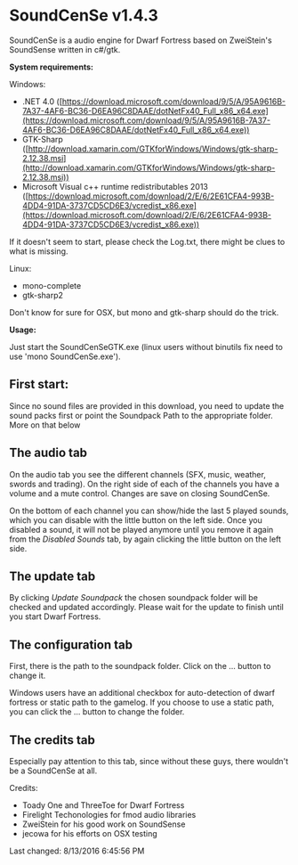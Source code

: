 # SoundCenSe v1.4.3 #

SoundCenSe is a audio engine for Dwarf Fortress based on ZweiStein's SoundSense written in c#/gtk.

**System requirements:**

Windows:

- .NET 4.0 ([https://download.microsoft.com/download/9/5/A/95A9616B-7A37-4AF6-BC36-D6EA96C8DAAE/dotNetFx40_Full_x86_x64.exe](https://download.microsoft.com/download/9/5/A/95A9616B-7A37-4AF6-BC36-D6EA96C8DAAE/dotNetFx40_Full_x86_x64.exe))
- GTK-Sharp ([http://download.xamarin.com/GTKforWindows/Windows/gtk-sharp-2.12.38.msi](http://download.xamarin.com/GTKforWindows/Windows/gtk-sharp-2.12.38.msi))
- Microsoft Visual c++ runtime redistributables 2013 ([https://download.microsoft.com/download/2/E/6/2E61CFA4-993B-4DD4-91DA-3737CD5CD6E3/vcredist_x86.exe](https://download.microsoft.com/download/2/E/6/2E61CFA4-993B-4DD4-91DA-3737CD5CD6E3/vcredist_x86.exe))

If it doesn't seem to start, please check the Log.txt, there might be clues to what is missing.


Linux:

- mono-complete
- gtk-sharp2

Don't know for sure for OSX, but mono and gtk-sharp should do the trick.


**Usage:**

Just start the SoundCenSeGTK.exe (linux users without binutils fix need to use 'mono SoundCenSe.exe').

## First start: ##

Since no sound files are provided in this download, you need to update the sound packs first or point the Soundpack Path to the appropriate folder.
More on that below

## The audio tab ##
On the audio tab you see the different channels (SFX, music, weather, swords and trading).
On the right side of each of the channels you have a volume and a mute control. Changes are save on closing SoundCenSe.

On the bottom of each channel you can show/hide the last 5 played sounds, which you can disable with the little button on the left side. Once you disabled a sound, it will not be played anymore until you remove it again from the *Disabled Sounds* tab, by again clicking the little button on the left side.

## The update tab ##
By clicking *Update Soundpack* the chosen soundpack folder will be checked and updated accordingly.
Please wait for the update to finish until you start Dwarf Fortress.

## The configuration tab ##
First, there is the path to the soundpack folder. Click on the ... button to change it.

Windows users have an additional checkbox for auto-detection of dwarf fortress or static path to the gamelog.
If you choose to use a static path, you can click the ... button to change the folder.

## The credits tab ##
Especially pay attention to this tab, since without these guys, there wouldn't be a SoundCenSe at all.



Credits:

- Toady One and ThreeToe for Dwarf Fortress
- Firelight Techonologies for fmod audio libraries
- ZweiStein for his good work on SoundSense
- jecowa for his efforts on OSX testing


Last changed: 8/13/2016 6:45:56 PM 
